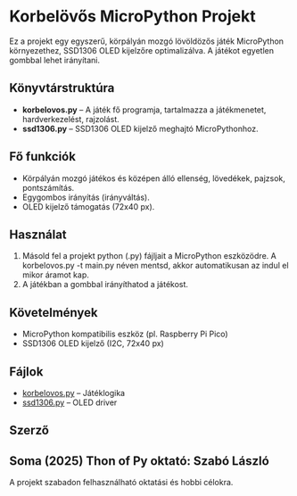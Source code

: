 # Korbelövős MicroPython Projekt

Ez a projekt egy egyszerű, körpályán mozgó lövöldözős játék MicroPython környezethez, SSD1306 OLED kijelzőre optimalizálva. A játékot egyetlen gombbal lehet irányítani. 

## Könyvtárstruktúra

- **korbelovos.py** – A játék fő programja, tartalmazza a játékmenetet, hardverkezelést, rajzolást.
- **ssd1306.py** – SSD1306 OLED kijelző meghajtó MicroPythonhoz.

## Fő funkciók

- Körpályán mozgó játékos és középen álló ellenség, lövedékek, pajzsok, pontszámítás.
- Egygombos irányítás (irányváltás).
- OLED kijelző támogatás (72x40 px).

## Használat

1. Másold fel a projekt python (.py) fájljait a MicroPython eszközödre. A korbelovos.py -t main.py néven mentsd, akkor automatikusan az indul el mikor áramot kap.
2. A játékban a gombbal irányíthatod a játékost.

## Követelmények

- MicroPython kompatibilis eszköz (pl. Raspberry Pi Pico)
- SSD1306 OLED kijelző (I2C, 72x40 px)

## Fájlok

- [korbelovos.py](korbelovos.py) – Játéklogika
- [ssd1306.py](ssd1306.py) – OLED driver

## Szerző

Soma (2025)
Thon of Py oktató: Szabó László
---

A projekt szabadon felhasználható oktatási és hobbi célokra.